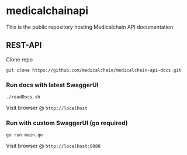 # medicalchainapi
This is the public repository hosting Medicalchain API documentation

## REST-API

Clone repo

```
git clone https://github.com/medicalchain/medicalchain-api-docs.git
```

### Run docs with latest SwaggerUI

```
./readDocs.sh
```

Visit browser @ `http://localhost`

### Run with custom SwaggerUI (go required)

```
go run main.go
```

Visit browser @ `http://localhost:8080`
